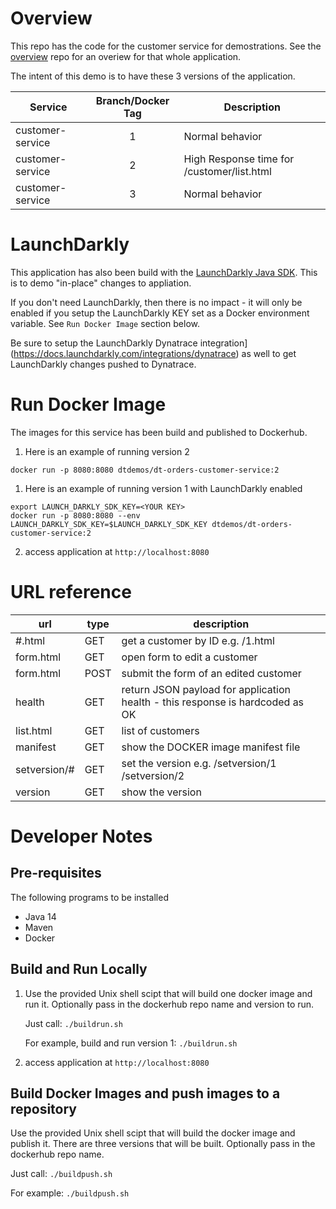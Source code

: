 # Overview

This repo has the code for the customer service for demostrations.  See the [overview](https://github.com/dt-orders/overview) repo for an overiew for that whole application.

The intent of this demo is to have these 3 versions of the application.

| Service  | Branch/Docker Tag | Description |
|---|:---:|---|
| customer-service | 1 | Normal behavior |
| customer-service | 2 | High Response time for /customer/list.html |
| customer-service | 3 | Normal behavior |

# LaunchDarkly

This application has also been build with the [LaunchDarkly Java SDK](https://docs.launchdarkly.com/sdk/server-side/java).   This is to demo "in-place" changes to appliation.

If you don't need LaunchDarkly, then there is no impact - it will only be enabled if you setup the LaunchDarkly KEY set as a Docker environment variable. See `Run Docker Image` section below.  

Be sure to setup the LaunchDarkly Dynatrace integration](https://docs.launchdarkly.com/integrations/dynatrace) as well to get LaunchDarkly changes pushed to Dynatrace.

# Run Docker Image

The images for this service has been build and published to Dockerhub.

1. Here is an example of running version 2

  ```
  docker run -p 8080:8080 dtdemos/dt-orders-customer-service:2
  ```

1. Here is an example of running version 1 with LaunchDarkly enabled

  ```
  export LAUNCH_DARKLY_SDK_KEY=<YOUR KEY>
  docker run -p 8080:8080 --env LAUNCH_DARKLY_SDK_KEY=$LAUNCH_DARKLY_SDK_KEY dtdemos/dt-orders-customer-service:2
  ```

2. access application at ```http://localhost:8080```

# URL reference

| url | type | description |
|-----|------|-------------|
| #.html | GET | get a customer by ID e.g. /1.html |
| form.html | GET | open form to edit a customer |
| form.html | POST | submit the form of an edited customer |
| health | GET | return JSON payload for application health - this response is hardcoded as OK |
| list.html | GET | list of customers |
| manifest | GET | show the DOCKER image manifest file |
| setversion/# | GET | set the version e.g. /setversion/1  /setversion/2 |
| version | GET | show the version |

# Developer Notes

## Pre-requisites

The following programs to be installed
* Java 14
* Maven
* Docker

## Build and Run Locally

1. Use the provided Unix shell scipt that will build one docker image and run it.  Optionally pass in the dockerhub repo name and version to run.

    Just call: `./buildrun.sh`

    For example, build and run version 1: `./buildrun.sh`

2. access application at ```http://localhost:8080```

## Build Docker Images and push images to a repository

Use the provided Unix shell scipt that will build the docker image and publish it. There are three versions that will be built.  Optionally pass in the dockerhub repo name.

Just call: `./buildpush.sh`

For example: `./buildpush.sh`
